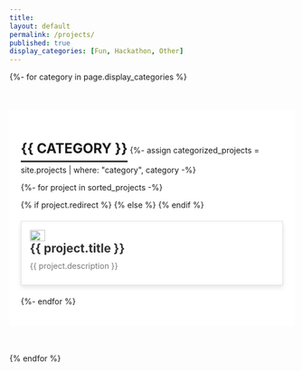 ```yaml
---
title:
layout: default
permalink: /projects/
published: true
display_categories: [Fun, Hackathon, Other]
---
```


<!-- <div class="ProjectContainer">

	<div class="gallery">

  {% for project in site.projects %}


  <div class="projectTile">
    {% if project.redirect %}
    <a href="{{ project.redirect }}" target="_blank">
    {% else %}
    <a href="{{ project.url | prepend: site.baseurl | prepend: site.url }}">
    {% endif %}
    {% if project.thumbnail %}
    <div class="thumbnail">
      <img src="{{ project.thumbnail | prepend: '/assets/images/' | relative_url }}">
    </div>
    {% endif %}
    <div class="tileBody">
      <h2>{{ project.title }}</h2>
      <p>{{ project.description }}</p>
    </div>
    </a>
  </div>

  {% endfor %}

	</div>

</div> -->

<style>

/* body {
    font-family: Arial, sans-serif;
    background-color: #f5f5f5;
    margin: 0;
    padding: 0;
} */

.projects-section {
    max-width: 1200px;
    margin: 50px auto;
    padding: 20px;
    background-color: #fff;
}

.projects-section h1 {
    text-align: center;
    margin-bottom: 50px;
}

.project-card-link {
    text-decoration: none;
}

.project-card {
    margin: 20px 0;
    display: flex;
    align-items: center;
    padding: 15px;
    border: 1px solid #e0e0e0;
    box-shadow: 0 4px 8px rgba(0, 0, 0, 0.1);
    transition: box-shadow 0.3s, transform 0.3s;
}

.project-card:hover {
    box-shadow: 0 6px 12px rgba(0, 0, 0, 0.15);
    transform: translateY(-5px);
}

.project-card img {
    width: 40%; 
    height: auto;
    margin-right: 20px;
}

.project-details h2 {
    margin: 0;
    color: #333;
    transition: color 0.3s;
}

.project-card:hover .project-details h2 {
    color: #007bff; /* Change this to your preferred highlight color */
}

.project-details p {
    margin: 10px 0;
    color: #777;
}

.section-title {
    font-size: 24px; /* Adjust based on your preference */
    text-transform: uppercase; /* Converts text to all capital letters */
    margin-bottom: 15px;
    position: relative;
    display: inline-block;
}

.section-title:after {
    content: "";
    position: absolute;
    left: 0;
    bottom: -10px;
    height: 3px;
    width: 100%;
    background-color: #333; /* Change to your preferred underline color */
}


</style>

{%- for category in page.display_categories %}
<div class="projects-section">
  <h2 class="section-title">{{ category }}</h2>
  {%- assign categorized_projects = site.projects | where: "category", category -%}
  <!-- {%- assign sorted_projects = categorized_projects | sort: "importance" %} -->

  {%- for project in sorted_projects -%}

  {% if project.redirect %}
  <a href="{{ project.redirect }}" target="_blank" class="project-card-link">
  {% else %}
  <a href="{{ project.url | prepend: site.baseurl | prepend: site.url }}" class="project-card-link">
  {% endif %}
    <div class="project-card">
      <img src="{{ project.thumbnail | prepend: '/assets/images/' | relative_url }}">
      <div class="project-details">
        <h2>{{ project.title }}</h2>
        <p>{{ project.description }}</p>
      </div>
    </div>
  </a>
  {%- endfor %}

</div>
{% endfor %}

<!-- <div class="projects-section">
  <h2 class="section-title">Hackathons</h2>

  <a href="" class="project-card-link">
    <div class="project-card">
      <img src="{{ 'project-thumbnails/aoc.png' | prepend: '/assets/images/' | relative_url }}">
      <div class="project-details">
        <h2>Advent of Code</h2>
        <p>Participated in yearly programming challenge series since 2017</p>
      </div>
    </div>
  </a>

  <a href="https://github.com/icemoon97/web-assembly-redex" class="project-card-link">
    <div class="project-card">
      <img src="{{ 'project-thumbnails/webassembly_logo.jpg' | prepend: '/assets/images/' | relative_url }}">
      <div class="project-details">
        <h2>WASM Redex</h2>
        <p>Working WebAssembly specification built in PLT Redex</p>
      </div>
    </div>
  </a>

</div>

<div class="projects-section">
  <h2 class="section-title">Just for fun</h2>

  <a href="" class="project-card-link">
    <div class="project-card">
      <img src="{{ 'project-thumbnails/aoc.png' | prepend: '/assets/images/' | relative_url }}">
      <div class="project-details">
        <h2>Advent of Code</h2>
        <p>Participated in yearly programming challenge series since 2017</p>
      </div>
    </div>
  </a>

  <a href="https://github.com/icemoon97/web-assembly-redex" class="project-card-link">
    <div class="project-card">
      <img src="{{ 'project-thumbnails/webassembly_logo.jpg' | prepend: '/assets/images/' | relative_url }}">
      <div class="project-details">
        <h2>WASM Redex</h2>
        <p>Working WebAssembly specification built in PLT Redex</p>
      </div>
    </div>
  </a>

</div> -->
